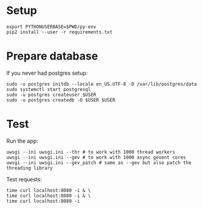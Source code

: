 Setup
=====

    export PYTHONUSERBASE=$PWD/py-env
    pip2 install --user -r requirements.txt

Prepare database
================

If you never had postgres setup:

    sudo -u postgres initdb --locale en_US.UTF-8 -D /var/lib/postgres/data
    sudo systemctl start postgresql
    sudo -u postgres createuser $USER
    sudo -u postgres createdb -O $USER $USER

Test
====

Run the app:

    uwsgi --ini uwsgi.ini --thr # to work with 1000 thread workers
    uwsgi --ini uwsgi.ini --gev # to work with 1000 async gevent cores
    uwsgi --ini uwsgi.ini --gev_patch # same as --gev but also patch the threading library

Test requests:

    time curl localhost:8080 -i & \
    time curl localhost:8080 -i & \
    time curl localhost:8080 -i

